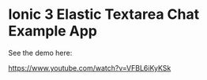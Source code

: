 # Ionic 3 Elastic Textarea Chat Example App


See the demo here:

https://www.youtube.com/watch?v=VFBL6iKyKSk
